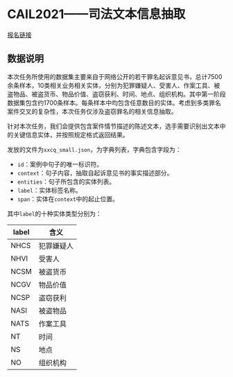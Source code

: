 # CAIL2021——司法文本信息抽取

[报名链接](http://cail.cipsc.org.cn/)

## 数据说明

本次任务所使用的数据集主要来自于网络公开的若干罪名起诉意见书，总计7500余条样本，10类相关业务相关实体，分别为犯罪嫌疑人、受害人、作案工具、被盗物品、被盗货币、物品价值、盗窃获利、时间、地点、组织机构。其中第一阶段数据集包含约1700条样本。每条样本中均包含任意数目的实体。考虑到多类罪名案件交叉的复杂性，本次任务仅涉及盗窃罪名的相关信息抽取。

针对本次任务，我们会提供包含案件情节描述的陈述文本，选手需要识别出文本中的关键信息实体，并按照规定格式返回结果。

发放的文件为``xxcq_small.json``，为字典列表，字典包含字段为：

- ``id``：案例中句子的唯一标识符。
- ``context``：句子内容，抽取自起诉意见书的事实描述部分。
- ``entities``：句子所包含的实体列表。
- ``label``：实体标签名称。
- ``span``：实体在``context``中的起止位置。

其中``label``的十种实体类型分别为：

|label|含义|
|---|---|
|NHCS|犯罪嫌疑人|
|NHVI|受害人|
|NCSM|被盗货币|
|NCGV|物品价值|
|NCSP|盗窃获利|
|NASI|被盗物品|
|NATS|作案工具|
|NT|时间|
|NS|地点|
|NO|组织机构|
